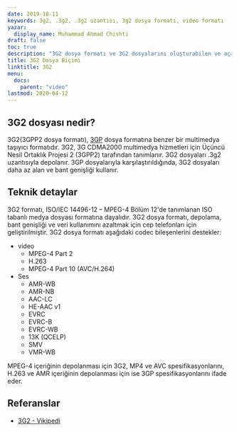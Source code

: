 ```yaml
---
date: 2019-10-11
keywords: 3g2, .3g2, .3g2 uzantısı, 3g2 dosya formatı, video formatı
yazar:
  display_name: Muhammad Ahmad Chishti
draft: false
toc: true
description: "3G2 dosya formatı ve 3G2 dosyalarını oluşturabilen ve açabilen API'ler hakkında bilgi edinin."
title: 3G2 Dosya Biçimi
linktitle: 3G2
menu:
  docs:
    parent: "video"
lastmod: 2020-04-12
---
```


## 3G2 dosyası nedir? ##

3G2(3GPP2 dosya formatı), [3GP](/tr/video/3gp/) dosya formatına benzer bir multimedya taşıyıcı formatıdır. 3G2, 3G CDMA2000 multimedya hizmetleri için Üçüncü Nesil Ortaklık Projesi 2 (3GPP2) tarafından tanımlanır. 3G2 dosyaları .3g2 uzantısıyla depolanır. 3GP dosyalarıyla karşılaştırıldığında, 3G2 dosyaları daha az alan ve bant genişliği kullanır.

## Teknik detaylar ##

3G2 formatı, ISO/IEC 14496-12 – MPEG-4 Bölüm 12'de tanımlanan ISO tabanlı medya dosyası formatına dayalıdır. 3G2 dosya formatı, depolama, bant genişliği ve veri kullanımını azaltmak için cep telefonları için geliştirilmiştir. 3G2 dosya formatı aşağıdaki codec bileşenlerini destekler:

- video
  - MPEG-4 Part 2
  - H.263
  - MPEG-4 Part 10 (AVC/H.264)
- Ses
  - AMR-WB
  - AMR-NB
  - AAC-LC
  - HE-AAC v1
  - EVRC
  - EVRC-B
  - EVRC-WB
  - 13K (QCELP)
  - SMV
  - VMR-WB

MPEG-4 içeriğinin depolanması için 3G2, MP4 ve AVC spesifikasyonlarını, H.263 ve AMR içeriğinin depolanması için ise 3GP spesifikasyonlarını ifade eder.

## Referanslar ##

- [3G2 - Vikipedi](https://en.wikipedia.org/wiki/3GP_and_3G2)

